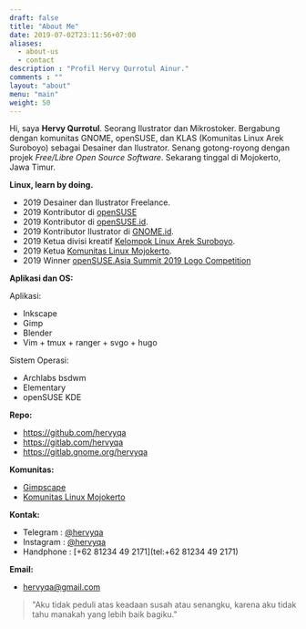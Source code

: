 ```yaml
---
draft: false
title: "About Me"
date: 2019-07-02T23:11:56+07:00
aliases:
  - about-us
  - contact
description : "Profil Hervy Qurrotul Ainur."
comments : ""
layout: "about"
menu: "main"
weight: 50
---
```


Hi, saya **Hervy Qurrotul**. Seorang Ilustrator dan Mikrostoker. Bergabung dengan komunitas GNOME, openSUSE, dan KLAS (Komunitas Linux Arek Suroboyo) sebagai Desainer dan Ilustrator. Senang gotong-royong dengan projek _Free/Libre Open Source Software_. Sekarang tinggal di Mojokerto, Jawa Timur.

**Linux, learn by doing.**

* 2019 Desainer dan Ilustrator Freelance.
* 2019 Kontributor di [openSUSE](https://github.com/openSUSE/artwork)
* 2019 Kontributor di [openSUSE.id](https://www.opensuse-id.org/tentang).
* 2019 Kontributor Ilustrator di [GNOME.id](https://www.gnome.id).
* 2019 Ketua divisi kreatif [Kelompok Linux Arek Suroboyo](https://www.klas.or.id).
* 2019 Ketua [Komunitas Linux Mojokerto](https://www.t.me/klimoker).
* 2019 Winner [openSUSE.Asia Summit 2019 Logo Competition](https://news.opensuse.org/2019/07/09/opensuse-asia-summit-2019-logo-competition-winner/)

**Aplikasi dan OS:**

Aplikasi:

* Inkscape
* Gimp
* Blender
* Vim + tmux + ranger + svgo + hugo

Sistem Operasi:

* Archlabs bsdwm
* Elementary
* openSUSE KDE

**Repo:**

* https://github.com/hervyqa
* https://gitlab.com/hervyqa
* https://gitlab.gnome.org/hervyqa

**Komunitas:**

* [Gimpscape](https://t.me/gimpscape)
* [Komunitas Linux Mojokerto](https://t.me/klimoker)

**Kontak:**

* Telegram : [@hervyqa](https://t.me/hervyqa)
* Instagram : [@hervyqa](https://instagram.com/hervyqa)
* Handphone : [+62 81234 49 2171](tel:+62 81234 49 2171)

**Email:**

* [hervyqa@gmail.com](mailto:hervyqa@gmail.com)

> "Aku tidak peduli atas keadaan susah atau senangku, karena aku tidak tahu manakah yang lebih baik bagiku."
